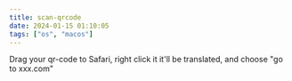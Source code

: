 ```yaml
---
title: scan-qrcode
date: 2024-01-15 01:10:05
tags: ["os", "macos"]
---
```

Drag your qr-code to Safari, right click it it'll be translated, and choose "go to xxx.com"

